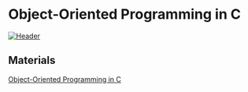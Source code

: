# Object-Oriented Programming in C

[![Header](https://github.com/krl4k/oop_in_C/blob/master/unnamed.jpg)]()

## Materials
[Object-Oriented Programming in C](https://www.state-machine.com/doc/AN_OOP_in_C.pdf)